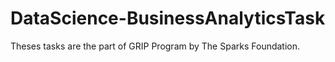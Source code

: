 # DataScience-BusinessAnalyticsTask
Theses tasks are the part of GRIP Program by The Sparks Foundation.
